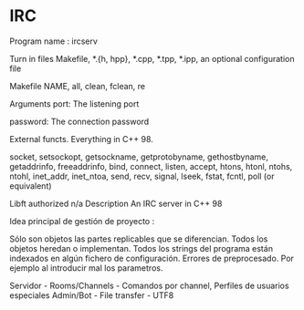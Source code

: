 # IRC
Program name : ircserv

Turn in files Makefile, *.{h, hpp}, *.cpp, *.tpp, *.ipp, an optional configuration file

Makefile NAME, all, clean, fclean, re

Arguments port: The listening port

password: The connection password

External functs. Everything in C++ 98.

socket, setsockopt, getsockname, getprotobyname,
gethostbyname, getaddrinfo, freeaddrinfo, bind,
connect, listen, accept, htons, htonl, ntohs,
ntohl, inet_addr, inet_ntoa, send, recv, signal,
lseek, fstat, fcntl, poll (or equivalent)

Libft authorized n/a
Description An IRC server in C++ 98


Idea principal de gestión de proyecto :

Sólo son objetos las partes replicables que se diferencian.
Todos los objetos heredan o implementan. 
Todos los strings del programa están indexados en algún fichero de configuración.
Errores de preprocesado. Por ejemplo al introducir mal los parametros.

Servidor - Rooms/Channels - Comandos por channel, Perfiles de usuarios especiales Admin/Bot - File transfer - UTF8
